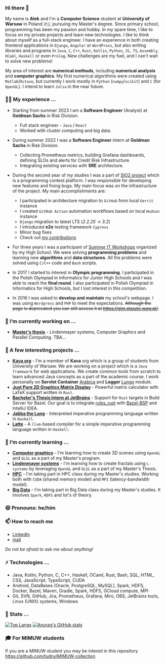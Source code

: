 ### Hi there 👋

My name is **Alek** and I'm a **Computer Science** student at **University of Warsaw** in Poland 🇵🇱 pursuing my Master's degree. Since primary school, programming has been my passion and hobby. In my spare time, I like to focus on my private projects and learn new technologies. I like to think about myself as a full-stack engineer. I have an experience in both creating frontend applications in `Django`, `Angular` or `WordPress`, but also writing libraries and programs in `Java`, `C`, `C++`, `Rust`, `Kotlin`, `Python`, `JS,` `TS`, `Assembly`, `OCaml`, `Haskell` or even `Prolog`. New challenges are my fuel, and I can't wait to solve new problems! 

My area of interest are **numerical methods**, including **numerical analysis** and **computer graphics**. My first numerical algorithms were created using `Matlab`/`Octave`, but currently I work mostly in `Python` (`numpy`/`scikit`) and `C` (for `OpenGL`). I intend to learn `Julia` in the near future.


### 👨‍💻 My experience ...
- Starting from summer 2023 I am a **Software Engineer** (Analyst) at **Goldman Sachs** in Risk Division.
  - Full stack engineer - `Java` / `React`
  - Worked with cluster computing and big data.

- During summer 2022 I was a **Software Engineer** intern at **Goldman Sachs** in Risk Division. 
  - Collecting Prometheus metrics, building Grafana dashboards, defining SLOs and alerts for Credit Risk Infrastructure.
  - Integrating existing services with **SRE** architecture.

- During the second year of my studies I was a part of [SIO2 project](https://github.com/sio2project/oioioi) which is a programming contest platform. I was responsible for developing new features and fixing bugs. My main focus was on the infrastructure of the project. My main accomplishments are:
  - I participated in architecture migration to `GitHub` from local `Gerrit` instance
  - I created `GitHub Action` automation workflows based on local `Hudson` instance
  - `Django` migration to latest LTS (*2.2.25* -> *3.2*)
  - I introduced **e2e** testing framework `Cypress`
  - Minor bug fixes
  - Check out [my contributions](https://github.com/sio2project/oioioi/commits?author=tudny)

- For three years I was a participant of [Summer IT Workshops](https://wwi.staszic.waw.pl/) organized by my High School. We were solving **programming problems** and learning new **algorithms** and **data structures**. All the problems were solved using `C/C++` code and `Bash` scripts. 

- In 2017 I started to interest in **Olympic programming**. I participated in the Polish Olympiad in Informatics for Junior High Schools and I was able to reach the **final round**. I also participated in Polish Olympiad in Informatics for High Schools, but I lost interest in this competition.

- In 2016 I was asked to **develop and maintain** my school's webpage. I was using `Wordpress` and `PHP` to meet the expectations. ~~Although the page is deprecated you can still access it at https://gim.staszic.waw.pl/.~~

### 🔭 I’m currently working on ...
- [**Master's thesis**](https://apd.uw.edu.pl/diplomas/236202/) - Lindenmayer systems, Computer Graphics and Parallel Computing. TBA...

### 🔭 A few interesting projects ...
- [**Kava org**](https://github.com/jaks-mimuw-kava-org/) - I'm a member of **Kava** org which is a group of students from University of Warsaw. We are working on a project which is a `Java framework` for web applications. We create common tools from scratch to learn advanced Java concepts as a part of the academic course. I work personally on **Servlet Container** [Arabica](https://github.com/jaks-mimuw-kava-org/Arabica) and **Logger** [Lungo](https://github.com/jaks-mimuw-kava-org/Lungo) module.
- [**Just Pure 2D Graphics Matrix Display**](https://github.com/mimuw-jnp2-rust/project-matrix-busters/) - Powerful matrix calculator with LaTeX support written in `Rust`.
- [**Bachelor's Thesis Intern at JetBrains**](https://github.com/zpp-This-is-fine/) - Support for `Rust` targets in Build Server for Bazel. Our goal is to integrate [rules_rust](https://github.com/bazelbuild/rules_rust) with [Bazel-BSP](https://github.com/JetBrains/bazel-bsp) and IntelliJ IDEA.
- [**Jabba the Lang**](https://github.com/tudny/JPP-interpreter) - Interpreted imperative programming language written in `Haskell`.
- [**Latte**](https://github.com/tudny/MRJP-Latte) - A `llvm`-based compiler for a simple imperative programming language written in `Haskell`.

<!--
### 🌱 I’m currently learning ...
- **Bazel** - As a part of my Bachelor's Thesis.

A few courses from my University:
- **Haskell** - Required to create interpreter of my own programming language. TBA soon... 🤫
- **Bioinformatics** - One of my non-obligatory lectures at my University.
-->

### 🌱 I’m currently learning ...
- [**Computer graphics**](https://www.mimuw.edu.pl/%7Eprzemek/notatki.html) - I'm learning how to create 3D scenes using `OpenGL` and `GLSL` as a part of my Master's program.
- [**Lindenmayer systems**](https://en.wikipedia.org/wiki/L-system) - I'm learning how to create fractals using `L-systems` by leveraging `OpenGL` and `GLSL` as a part of my Master's Thesis.
- [**HPC**](https://en.wikipedia.org/wiki/High-performance_computing) - I'm taking part in HPC class during my Master's studies. Working both with `CUDA` (shared memory model) and `MPI` (latency-bandwidth model).
- [**Big Data**](https://i.imgflip.com/nt8op.jpg) - I'm taking part in Big Data class during my Master's studies. It involves `Spark`, `HDFS` and lot's of theory.

### 😄 Pronouns: he/him
### 📫 How to reach me
- [LinkedIn](https://www.linkedin.com/in/aleksander-tudruj/)
- [mail](mailto:aleksanderwt+github@gmail.com)

*Do not be afraid to ask me about anything!*

### ⚡ Technologies ...
- Java, Kotlin, Python, C, C++, Haskell, OCaml, Rust, Bash, SQL, HTML, CSS, JavaScript, TypeScript, CUDA
- Android, DataBases (Oracle, PostgreSQL, MySQL), Spark, HDFS, Docker, Bazel, Maven, Gradle, Spark, HDFS, GCloud compute, MPI
- Git, SVN, GitHub, Jira, Prometheus, Grafana, Miro, OBS, JetBrains tools, Linux (UNIX) systems, Windows


### 🎰 Stats ...
[![Top Langs](https://github-readme-stats-fork-ashen.vercel.app/api/top-langs/?username=tudny&theme=transparent&count_private=true&exclude_repo=minix-task-template,SO-FileTrigger,SO-LCA,MIMUW-collection)](https://github.com/anuraghazra/github-readme-stats)
[![Anurag's GitHub stats](https://github-readme-stats-fork-ashen.vercel.app/api?username=tudny&theme=transparent&count_private=true)](https://github.com/anuraghazra/github-readme-stats)


### 🎓 For MIMUW students
If you are a MIMUW student you may be intered in this repository
https://github.com/tudny/MIMUW-collection
<!--
**tudny/tudny** is a ✨ _special_ ✨ repository because its `README.md` (this file) appears on your GitHub profile.

Here are some ideas to get you started:

- 🔭 I’m currently working on ...
- 🌱 I’m currently learning ...
- 👯 I’m looking to collaborate on ...
- 🤔 I’m looking for help with ...
- 💬 Ask me about ...
- 📫 How to reach me: ...
- 😄 Pronouns: ...
- ⚡ Fun fact: ...
-->
